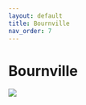 ```yaml
---
layout: default
title: Bournville
nav_order: 7
---
```

# Bournville 
<img src="{{ site.url }}{{ site.baseurl }} assets/images/bournville.jpg">
